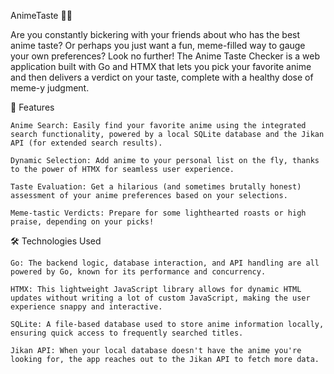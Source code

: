 AnimeTaste 🍥✨

Are you constantly bickering with your friends about who has the best anime taste? Or perhaps you just want a fun, meme-filled way to gauge your own preferences? Look no further! The Anime Taste Checker is a web application built with Go and HTMX that lets you pick your favorite anime and then delivers a verdict on your taste, complete with a healthy dose of meme-y judgment.

🚀 Features

    Anime Search: Easily find your favorite anime using the integrated search functionality, powered by a local SQLite database and the Jikan API (for extended search results).

    Dynamic Selection: Add anime to your personal list on the fly, thanks to the power of HTMX for seamless user experience.

    Taste Evaluation: Get a hilarious (and sometimes brutally honest) assessment of your anime preferences based on your selections.

    Meme-tastic Verdicts: Prepare for some lighthearted roasts or high praise, depending on your picks!

🛠️ Technologies Used

    Go: The backend logic, database interaction, and API handling are all powered by Go, known for its performance and concurrency.

    HTMX: This lightweight JavaScript library allows for dynamic HTML updates without writing a lot of custom JavaScript, making the user experience snappy and interactive.

    SQLite: A file-based database used to store anime information locally, ensuring quick access to frequently searched titles.

    Jikan API: When your local database doesn't have the anime you're looking for, the app reaches out to the Jikan API to fetch more data.
